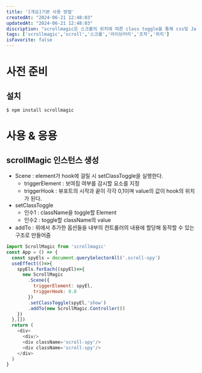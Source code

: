 ```yaml
---
title: '[개요]기본 사용 방법'
createdAt: "2024-06-21 12:48:03"
updatedAt: "2024-06-21 12:48:03"
discription: "scrollmagic은 스크롤의 위치에 따른 class toggle을 통해 css및 JavaScript를 조작하는데에  도움을 주는 라이브러리이다."
tags: ['scrollmagic','scroll','스크롤','라이브러리','조작','위치']
isFavorite: false
---
```


# 사전 준비
## 설치
```npm
$ npm install scrollmagic
```

# 사용 & 응용
## scrollMagic 인스턴스 생성
- Scene : element가 hook에 걸릴 시 setClassToggle을 실행한다.
  - triggerElement : 보여짐 여부를 감시할 요소를 지정
  - triggerHook : 뷰포트의 시작과 끝이 각각 0,1이며 value의 값이 hook의 위치가 된다.
- setClassToggle
  - 인수1 : className을 toggle할 Element
  - 인수2 : toggle할 className의 value
- addTo : 위에서 추가한 옵션들을 내부의 컨트롤러의 내용에 할당해 동작할 수 있는 구조로 만들어줌
```js
import ScrollMagic from 'scrollmagic'
const App = () => {
  const spyEls = document.querySelectorAll('.scroll-spy')
  useEffect(()=>{
    spyEls.forEach((spyEl)=>{
      new ScrollMagic
        .Scene({
          triggerElement: spyEl,
          triggerHook: 0.8       
        })                  
        .setClassToggle(spyEl,'show')
        .addTo(new ScrollMagic.Controller())
    })
  },[])
  return (
    <div>
      <div/>
      <div className='scroll-spy'/>
      <div className='scroll-spy'/>
    </div>
  )
}
```